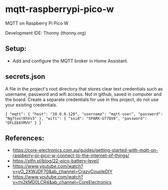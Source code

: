 # mqtt-raspberrypi-pico-w
MQTT on Raspberry Pi Pico W

Development IDE: Thonny (thonny.org)

## Setup:
* Add and configure the MQTT broker in Home Assistant.

## secrets.json
A file in the project's root directory that stores clear text credentials such as username, password and wifi access. Not in github, saved in computer and the board. Create a separate credentials for use in this project, do not use your existing credentials.

`{
  "mqtt": {
    "host": "10.0.0.120",
    "username": "mqtt-user",
    "password": "Ng7tov!KhVv3"
  },
  "wifi": {
    "ssid": "SPARK-U77QV8",
    "password": "DFLEE6YMVV"
  }
}`

## References:
* https://core-electronics.com.au/guides/getting-started-with-mqtt-on-raspberry-pi-pico-w-connect-to-the-internet-of-things/
* https://stfn.pl/blog/22-pico-battery-level/
* https://www.youtube.com/watch?v=vO_2XWJDF70&ab_channel=CrazyCoupleDIY
* https://www.youtube.com/watch?v=mj2kMD0LCR4&ab_channel=CoreElectronics
